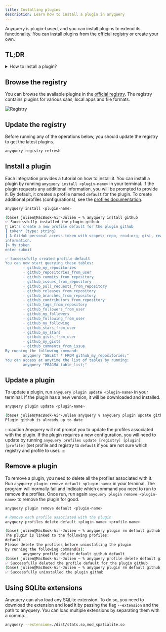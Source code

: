 ```yaml
---
title: Installing plugins
description: Learn how to install a plugin in anyquery
---
```


Anyquery is plugin-based, and you can install plugins to extend its functionality. You can install plugins from the [official registry](https://anyquery.dev/integrations) or create your own.

## TL;DR

<details>
<summary>How to install a plugin?</summary>

Run `anyquery plugin install <plugin-name>` in your terminal.
If you want to browse the available plugins, visit the [official registry](https://anyquery.dev/integrations) or run `anyquery plugin i` without any arguments.
</details>

## Browse the registry

You can browse the available plugins in the [official registry](https://anyquery.dev/integrations). The registry contains plugins for various saas, local apps and file formats.

![Registry](/images/docs/httpsanyquery.devintegrations_23KmyyI3@2x.png)

## Update the registry

Before running any of the operations below, you should update the registry to get the latest plugins.

```bash title="How to update the registry"
anyquery registry refresh
```

## Install a plugin

Each integration provides a tutorial on how to install it. You can install a plugin by running `anyquery install <plugin-name>` in your terminal. If the plugin requests any additional information, you will be prompted to provide it. By default, it creates a profile named `default` for the plugin. To create additional profiles (configurations), see the [profiles documentation](/docs/usage/managing-profiles).

```bash title="How to install a plugin"
anyquery install <plugin-name>
```

```bash title="Example of installing the GitHub plugin"
(base) julien@MacBook-Air-Julien ~ % anyquery install github          
✅ Successfully installed the plugin github
💪 Let's create a new profile default for the plugin github
┃ token* (type: string)                                                                                                                                   
┃ A GitHub personal access token with scopes: repo, read:org, gist, read:packages. See https://github.com/julien040/anyquery/plugins/github for more      
information.                                                                                                                                              
┃> My token
enter submit

✅ Successfully created profile default
You can now start querying these tables:
        - github_my_repositories
        - github_repositories_from_user
        - github_commits_from_repository
        - github_issues_from_repository
        - github_pull_requests_from_repository
        - github_releases_from_repository
        - github_branches_from_repository
        - github_contributors_from_repository
        - github_tags_from_repository
        - github_followers_from_user
        - github_my_followers
        - github_following_from_user
        - github_my_following
        - github_stars_from_user
        - github_my_stars
        - github_gists_from_user
        - github_my_gists
        - github_comments_from_issue
By running the following command:
        anyquery "SELECT * FROM github_my_repositories;"
You can access at anytime the list of tables by running:
        anyquery "PRAGMA table_list;"
```

## Update a plugin

To update a plugin, run `anyquery plugin update <plugin-name>` in your terminal. If the plugin has a new version, it will be downloaded and installed.

```bash title="How to update a plugin"
anyquery plugin update <plugin-name>
```

```bash title="Example of updating the GitHub plugin"
(base) julien@MacBook-Air-Julien anyquery % anyquery plugin update github        
Plugin github is already up to date
```

:::caution
Anyquery will not prompt you to update the profiles associated with the plugin. If the plugin requires a new configuration, you will need to update by running `anyquery profiles update [registry] [plugin] [profile]` (set profile and registry to `default` if you are not sure which registry and profile to use).
:::

## Remove a plugin

To remove a plugin, you need to delete all the profiles associated with it. Run `anyquery plugin remove default <plugin-name>` in your terminal. The program will normally fail and indicate which command you need to run to remove the profiles.
Once run, run again `anyquery plugin remove <plugin-name>` to remove the plugin for good.

```bash title="How to remove a plugin"
anyquery plugin remove default <plugin-name>

# Remove each profile associated with the plugin
anyquery profiles delete default <plugin-name> <profile-name>
```

```bash title="Example of removing the GitHub plugin"
(base) julien@MacBook-Air-Julien ~ % anyquery plugin rm default github     
The plugin is linked to the following profiles:
default
Please delete the profiles before uninstalling the plugin
by running the following command(s):
        anyquery profile delete default github default
(base) julien@MacBook-Air-Julien ~ % anyquery profile delete default github default
✅ Successfully deleted the profile default for the plugin github
(base) julien@MacBook-Air-Julien ~ % anyquery plugin rm default github             
✅ Successfully uninstalled the plugin github
```

## Using SQLite extensions

Anyquery can also load any SQLite extension. To do so, you need to download the extension and load it by passing the flag `--extension` and the path to anyquery. You can load multiple extensions by separating them with a comma.

```bash title="How to load many extensions"
anyquery --extension=./dist/stats.so,mod_spatialite.so
```
